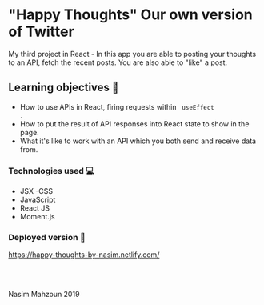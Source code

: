 #  "Happy Thoughts" Our own version of Twitter 

My third project in React - In this app you are able to posting your thoughts to an API, fetch the recent posts. You are also able to "like" a post.  

## Learning objectives 🧠

- How to use APIs in React, firing requests within <code> useEffect </code> .
- How to put the result of API responses into React state to show in the page.
- What it's like to work with an API which you both send and receive data from.

### Technologies used 💻

- JSX
-CSS
- JavaScript 
- React JS 
- Moment.js


### Deployed version 🎯


https://happy-thoughts-by-nasim.netlify.com/

<br>
<br>

<p> Nasim Mahzoun 2019 </p>






